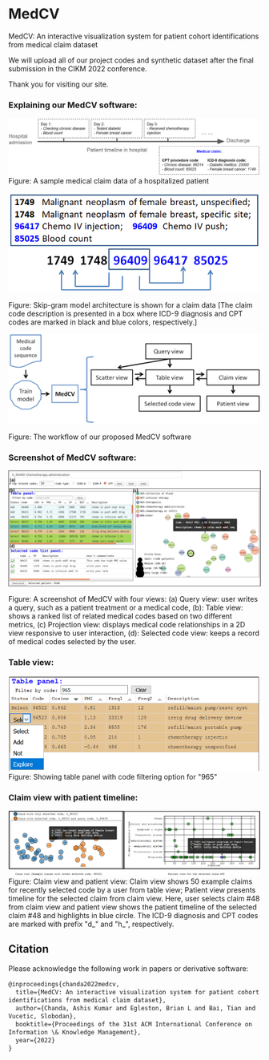 # MedCV
MedCV: An interactive visualization system for patient cohort identifications from medical claim dataset


We will upload all of our project codes and synthetic dataset after the final submission in the CIKM 2022 conference. 

Thank you for visiting our site.

### Explaining our MedCV software:
![Test Image 1.0](https://github.com/ashischanda/MedCV/blob/master/images/medcv_claim_data_example.png)
Figure: A sample medical claim data of a hospitalized patient

![Test Image 1.1](https://github.com/ashischanda/MedCV/blob/master/images/medcv_w2v_model.PNG)

Figure: Skip-gram model architecture is shown for a claim data [The claim code description is presented in a box where ICD-9 diagnosis and CPT codes are marked in black and blue colors, respectively.]

![Test Image 1.2](https://github.com/ashischanda/MedCV/blob/master/images/medcv_workflow.png)

Figure: The workflow of our proposed MedCV software

### Screenshot of MedCV software:
![Test Image 1](https://github.com/ashischanda/MedCV/blob/master/images/medcv_cover.png)

Figure: A screenshot of MedCV with four views: (a) Query view: user writes a query, such as a patient treatment or a medical code, (b): Table view: shows a ranked list of related medical codes based on two different metrics, (c) Projection view: displays medical code relationships in a 2D view responsive to user interaction, (d): Selected code view: keeps a record of medical codes selected by the user.

### Table view:
![Test Image 2](https://github.com/ashischanda/MedCV/blob/master/images/table_panel.png)
Figure: Showing table panel with code filtering option for "965" 

### Claim view with patient timeline:
![Test Image 3](https://github.com/ashischanda/MedCV/blob/master/images/claim%20view.png)
Figure: Claim view and patient view: Claim view shows 50 example claims for recently selected code by a user from table view; Patient view presents timeline for the selected claim from claim view. Here, user selects claim #48 from claim view and patient view shows the patient timeline of the selected claim #48 and highlights in blue circle. The ICD-9 diagnosis and CPT codes are marked with prefix "d_" and "h_", respectively.


## Citation
Please acknowledge the following work in papers or derivative software:

```
@inproceedings{chanda2022medcv,
  title={MedCV: An interactive visualization system for patient cohort identifications from medical claim dataset},
  author={Chanda, Ashis Kumar and Egleston, Brian L and Bai, Tian and Vucetic, Slobodan},
  booktitle={Proceedings of the 31st ACM International Conference on Information \& Knowledge Management},
  year={2022}
}

```
